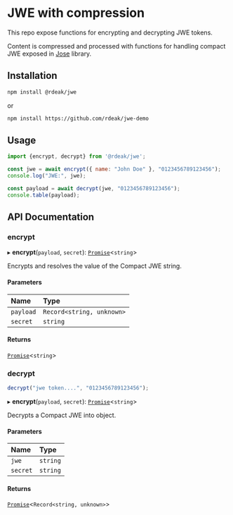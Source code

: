 # JWE with compression

This repo expose functions for encrypting and decrypting JWE tokens.

Content is compressed and processed with functions for handling compact JWE exposed in [Jose](https://github.com/panva/jose) library.

## Installation

```bash
npm install @rdeak/jwe
```

or

```bash
npm install https://github.com/rdeak/jwe-demo
```

## Usage

```javascript
import {encrypt, decrypt} from '@rdeak/jwe';

const jwe = await encrypt({ name: "John Doe" }, "0123456789123456");
console.log("JWE:", jwe);

const payload = await decrypt(jwe, "0123456789123456");
console.table(payload);
```


## API Documentation

### encrypt

▸ **encrypt**(`payload`, `secret`): [`Promise`](https://developer.mozilla.org/docs/Web/JavaScript/Reference/Global_Objects/Promise)\<`string`\>

Encrypts and resolves the value of the Compact JWE string.

#### Parameters

| Name      | Type                      |
| :-------- | :------------------------ |
| `payload` | `Record<string, unknown>` |
| `secret`  | `string`                  |

#### Returns

[`Promise`](https://developer.mozilla.org/docs/Web/JavaScript/Reference/Global_Objects/Promise)<`string`>

### decrypt

```javascript
decrypt("jwe token....", "0123456789123456");
```

▸ **encrypt**(`payload`, `secret`): [`Promise`](https://developer.mozilla.org/docs/Web/JavaScript/Reference/Global_Objects/Promise)\<`string`\>

Decrypts a Compact JWE into object.

#### Parameters

| Name     | Type     |
| :------- | :------- |
| `jwe`    | `string` |
| `secret` | `string` |

#### Returns

[`Promise`](https://developer.mozilla.org/docs/Web/JavaScript/Reference/Global_Objects/Promise)<`Record<string, unknown>`>
